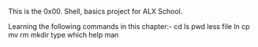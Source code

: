 This is the 0x00. Shell, basics project for ALX School.

Learning the following commands in this chapter:-
cd
ls
pwd
less
file
ln
cp
mv
rm
mkdir
type
which
help
man
